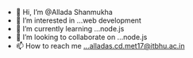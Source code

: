 - 👋 Hi, I’m @Allada Shanmukha
- 👀 I’m interested in ...web development
- 🌱 I’m currently learning ...node.js
- 💞️ I’m looking to collaborate on ...node.js
- 📫 How to reach me ...alladas.cd.met17@itbhu.ac.in

<!---
Allada-Shanmukha/Allada-Shanmukha is a ✨ special ✨ repository because its `README.md` (this file) appears on your GitHub profile.
You can click the Preview link to take a look at your changes.
--->
